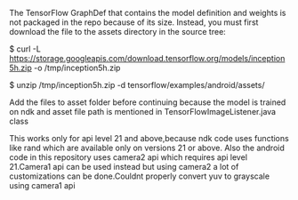 The TensorFlow GraphDef that contains the model definition and weights is not packaged in the repo because of its size. Instead, you must first download the file to the assets directory in the source tree:

$ curl -L https://storage.googleapis.com/download.tensorflow.org/models/inception5h.zip -o /tmp/inception5h.zip

$ unzip /tmp/inception5h.zip -d tensorflow/examples/android/assets/


Add the files to asset folder before continuing because the model is trained on ndk and asset file path is mentioned in TensorFlowImageListener.java class



This works only for api level  21 and above,because ndk code uses functions like rand which are available only on versions 21 or above.
Also the android code in this repository uses camera2 api which requires api level 21.Camera1 api can be used instead but using camera2 a 
lot of customizations can be done.Couldnt properly convert yuv to grayscale using camera1 api

